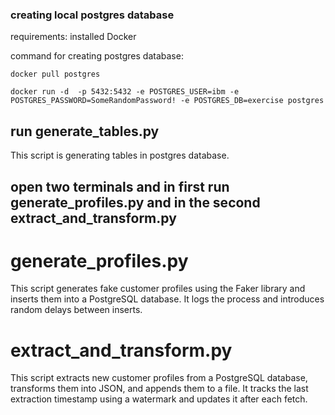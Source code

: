 ### creating local postgres database
requirements:
installed Docker

command for creating postgres database:
```shell
docker pull postgres
```
```shell
docker run -d  -p 5432:5432 -e POSTGRES_USER=ibm -e POSTGRES_PASSWORD=SomeRandomPassword! -e POSTGRES_DB=exercise postgres
```

## run generate_tables.py
This script is generating tables in postgres database.

## open two terminals and in first run generate_profiles.py and in the second extract_and_transform.py
# generate_profiles.py 
 This script generates fake customer profiles using the Faker library and inserts them into a PostgreSQL database. It logs the process and introduces random delays between inserts.

# extract_and_transform.py
This script extracts new customer profiles from a PostgreSQL database, transforms them into JSON, and appends them to a file. It tracks the last extraction timestamp using a watermark and updates it after each fetch.
